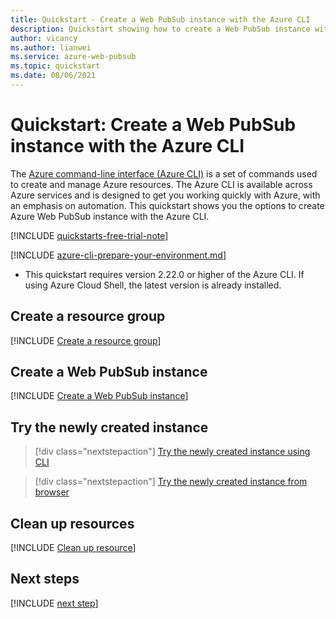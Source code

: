 ```yaml
---
title: Quickstart - Create a Web PubSub instance with the Azure CLI
description: Quickstart showing how to create a Web PubSub instance with the Azure CLI
author: vicancy
ms.author: lianwei
ms.service: azure-web-pubsub
ms.topic: quickstart 
ms.date: 08/06/2021
---
```


# Quickstart: Create a Web PubSub instance with the Azure CLI

The [Azure command-line interface (Azure CLI)](/cli/azure) is a set of commands used to create and manage Azure resources. The Azure CLI is available across Azure services and is designed to get you working quickly with Azure, with an emphasis on automation. This quickstart shows you the options to create Azure Web PubSub instance with the Azure CLI.

[!INCLUDE [quickstarts-free-trial-note](../../includes/quickstarts-free-trial-note.md)]

[!INCLUDE [azure-cli-prepare-your-environment.md](../../includes/azure-cli-prepare-your-environment.md)]

- This quickstart requires version 2.22.0 or higher of the Azure CLI. If using Azure Cloud Shell, the latest version is already installed.

## Create a resource group

[!INCLUDE [Create a resource group](includes/cli-rg-creation.md)]

## Create a Web PubSub instance

[!INCLUDE [Create a Web PubSub instance](includes/cli-awps-creation.md)]

## Try the newly created instance

> [!div class="nextstepaction"]
> [Try the newly created instance using CLI](./quickstart-cli-try.md)


> [!div class="nextstepaction"]
> [Try the newly created instance from browser](./quickstart-live-demo.md)

## Clean up resources

[!INCLUDE [Clean up resource](includes/cli-delete-resources.md)]

## Next steps

[!INCLUDE [next step](includes/include-next-step.md)]
